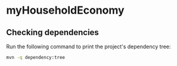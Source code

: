 # myHouseholdEconomy

## Checking dependencies

Run the following command to print the project's dependency tree:

```bash
mvn -q dependency:tree
```

